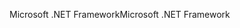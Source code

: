 <span data-ttu-id="9ef80-101">Microsoft .NET Framework</span><span class="sxs-lookup"><span data-stu-id="9ef80-101">Microsoft .NET Framework</span></span>
